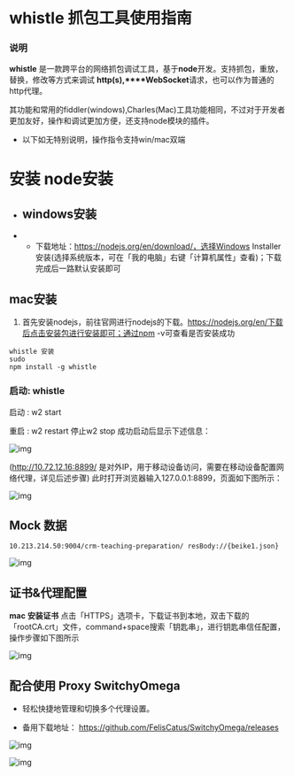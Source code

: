 

# whistle 抓包工具使用指南

### 说明

**whistle** 是一款跨平台的网络抓包调试工具，基于**node**开发。支持抓包，重放，替换，修改等方式来调试 **http(s),****WebSocket**请求，也可以作为普通的http代理。

其功能和常用的fiddler(windows),Charles(Mac)工具功能相同，不过对于开发者更加友好，操作和调试更加方便，还支持node模块的插件。

- 以下如无特别说明，操作指令支持win/mac双端

# 安装 node安装

- ## windows安装

- -  下载地址：https://nodejs.org/en/download/，选择Windows Installer安装(选择系统版本，可在「我的电脑」右键「计算机属性」查看)；下载完成后一路默认安装即可

## mac安装

1. 首先安装nodejs，前往官网进行nodejs的下载。https://nodejs.org/en/下载后点击安装包进行安装即可；通过npm -v可查看是否安装成功

```undefined
whistle 安装
sudo
npm install -g whistle
```

### 启动: whistle

启动 :  w2 start  

重启 :  w2 restart 停止w2 stop     成功启动后显示下述信息：

![img](https://wrpnn3mat2.feishu.cn/space/api/box/stream/download/asynccode/?code=N2JkZTNjZTAwN2IzM2Y0MDcxNGRjNzYzZTc5Yzk1OTJfa2NqQkl4ZGdRdXk0WUo0R0c1MjkzRFQ4aXFkZDVuYkRfVG9rZW46Ym94Y25vczRyb3RSQnN1WWl2OFA2S1pPWXJjXzE2NjUyMjg1NjI6MTY2NTIzMjE2Ml9WNA)

(http://10.72.12.16:8899/ 是对外IP，用于移动设备访问，需要在移动设备配置网络代理，详见后述步骤) 此时打开浏览器输入127.0.0.1:8899，页面如下图所示：

![img](https://wrpnn3mat2.feishu.cn/space/api/box/stream/download/asynccode/?code=YTk1YWMyOWU1ZWIzMDlmZTBiMThhN2Q2MDM4YzA5MDVfWXRrRzdaeXFCRnRMS0c5Zlc3ajltcFdvYjlmbnRDY2FfVG9rZW46Ym94Y25LaUlyakxvNWh2SzhIR3pVV0JWemFnXzE2NjUyMjg1NjI6MTY2NTIzMjE2Ml9WNA)

## Mock 数据

```undefined
10.213.214.50:9004/crm-teaching-preparation/ resBody://{beike1.json}
```

![img](https://wrpnn3mat2.feishu.cn/space/api/box/stream/download/asynccode/?code=YTk3NzJmODJiM2QwMWQ1OGViNTkwOThiNDYyMTNlMTJfclRBRlcxcGFraGFEdk9LamwxRUpaT29xazM0b0pETVdfVG9rZW46Ym94Y24xaVduaHZZRVd2elp6WjhlanNZOVNkXzE2NjUyMjg1NjI6MTY2NTIzMjE2Ml9WNA)

## 证书&代理配置

**mac** **安装证书**  点击「HTTPS」选项卡，下载证书到本地，双击下载的「rootCA.crt」文件，command+space搜索「钥匙串」，进行钥匙串信任配置，操作步骤如下图所示

![img](https://wrpnn3mat2.feishu.cn/space/api/box/stream/download/asynccode/?code=OGE4M2MyNWU1ZGNlYjc1Y2RmODYxMjk3MDQyNWVhMGJfZXFCY3BXWHRwYlloa3k5UWZqMXNvY3Vyc2pPMmxIdkJfVG9rZW46Ym94Y25wWXRJNW9yS3VneVQ3Y3o5YUZwblJmXzE2NjUyMjg1NjI6MTY2NTIzMjE2Ml9WNA)

## 配合使用 Proxy SwitchyOmega

- 轻松快捷地管理和切换多个代理设置。

- 备用下载地址： https://github.com/FelisCatus/SwitchyOmega/releases

![img](https://wrpnn3mat2.feishu.cn/space/api/box/stream/download/asynccode/?code=NDdkNWJkM2ZlY2I0NDljZGNiZWRmOWQzMDA0MWRkYjVfNEVCRHpXczQzbjdiSWc4TllJdThBOHNrZUZTbkdtZU5fVG9rZW46Ym94Y255aFQ1TERZeG5oNmEwaTdwYTdZbzlkXzE2NjUyMjg1NjI6MTY2NTIzMjE2Ml9WNA)

![img](https://wrpnn3mat2.feishu.cn/space/api/box/stream/download/asynccode/?code=ZTI2N2RmZjdhZDFmYjgyYmQyZjY3M2IwZDcyZTBhOTRfVDJiUklqellwZzIzbEtXd3JIemlSaVVVNFhSQW5JbXVfVG9rZW46Ym94Y25IdHdSNmJlaGZ3YTI3ZTY5ZjdhcEdiXzE2NjUyMjg1NjI6MTY2NTIzMjE2Ml9WNA)
